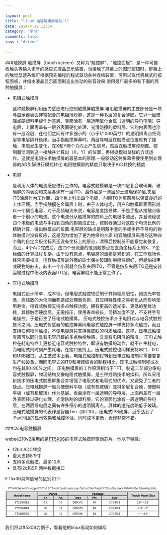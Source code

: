 ```yaml
---

layout: post
title: "linux 电容触摸屏驱动-1"
date: 2014-4-19 13:34
category: "学习"
comments: false
tags : "driver"

---
```


###触摸屏
触摸屏（touch screen）又称为“触控屏”、“触控面板”，是一种可接收触头等输入讯号的感应式液晶显示装置，当接触了屏幕上的图形按钮时，屏幕上的触觉反馈系统可根据预先编程的程式驱动各种连结装置，可用以取代机械式的按钮面板，并借由液晶显示画面制造出生动的影音效果.使用最广最多的有下面的两种触摸屏：

- 电阻式触摸屏             

	这种触摸屏利用压力感应进行控制触摸屏触摸屏.电阻触摸屏的主要部分是一块与显示器表面非常配合的电阻薄膜屏，这是一种多层的复合薄膜，它以一层玻璃或硬塑料平板作为基层，表面涂有一层透明氧化金属（透明的导电电阻）导电层，上面再盖有一层外表面硬化处理、光滑防擦的塑料层、它的内表面也涂有一层涂层、在他们之间有许多细小的（小于1/1000英寸）的透明隔离点把两层导电层隔开绝缘。当手指触摸屏幕时，两层导电层在触摸点位置就有了接触，电阻发生变化，在X和Y两个方向上产生信号，然后送触摸屏控制器。控制器侦测到这一接触并计算出（X，Y）的位置，再根据模拟鼠标的方式运作。这就是电阻技术触摸屏的最基本的原理.一般驱动这种屏幕需要使用到处理器的AD引脚进行模式转化.电阻触摸屏的精度只取决于A/D转换的精度.
	
- 电容

	是利用人体的电流感应进行工作的。电容式触摸屏是一块四层复合玻璃屏，玻璃屏的内表面和夹层各涂有一层ITO，最外层是一薄层矽土玻璃保护层,夹层ITO涂层作为工作面，四个角上引出四个电极，内层ITO为屏蔽层以保证良好的工作环境。当手指触摸在金属层上时，由于人体电场，用户和触摸屏表面形成以一个耦合电容，对于高频电流来说，电容是直接导体，于是手指从接触点吸走一个很小的电流。这个电流分从触摸屏的四角上的电极中流出，并且流经这四个电极的电流与手指到四角的距离成正比，控制器通过对这四个电流比例的精确计算，得出触摸点的位置.电容屏的缺点是用戴手套的手或手持不导电的物体触摸时没有反应，这是因为增加了更为绝缘的介质.电容触摸屏采用的这种四个角的自定义极坐标系还没有坐标上的原点，漂移后控制器不能察觉和恢复，而且，4个A/D完成后，由四个分流量的值到触摸点在直角坐标系上的X、Y坐标值的计算过程复杂。由于没有原点，电容屏的漂移是累积的，在工作现场也经常需要校准。电容触摸屏最外面的矽土保护玻璃防刮擦性很好，但是怕指甲或硬物的敲击，敲出一个小洞就会伤及夹层ITO，不管是伤及夹层ITO还是安装运输过程中伤及内表面ITO层，电容屏就不能正常工作了。

- 压电式触摸屏

	电阻式设计简单，成本低，但电阻式触控较受制于其物理局限性，如透光率较低，高线数的大侦测面积造成处理器负担，其应用特性使之易老化从而影响使用寿命。电容式触控支持多点触控功能，拥有更高的透光率、更低的整体功耗，其接触面硬度高，无需按压，使用寿命较长，但精准度不足，不支持手写笔操控。于是衍生了压电式触摸屏。
	压电式触控技术介于电阻式与电容式触控技术之间。压电式传感器的触控屏幕同电容式触控屏一样支持多点触控，而且支持任何物体触控，不像电容屏只支持类皮肤的材质触控。这样，压电式触控屏幕可以同时具有电容屏幕的多点触控触感，又具有电阻屏的精准。
	压电式触控在耗电特性上更接近电容式触控特性，即没有触摸的动作，就不产生耗电，而电阻式则时刻产生耗电。在接口支持上，压电式触控也同样支持串口、I2C和USB接口。从工艺成本上看，电阻式触控制程转到压电式触控制程需要变更生产线设备，而同电容式的ITO和掩模结合的制程相比，压电式触控制程成本约在其80-90%之间。
	压电触摸屏的工作原理相当于TFT，制造工艺部分像电容式触摸屏，物理结构又像电阻式触摸屏，是三种成熟技术的揉和。所以采用新技术的压电式触摸屏集合并增强了电阻式和电容式的优点，又避免了二者的缺点。压电触摸屏一般为硬塑料平板（或有机玻璃）底材多层复合膜，硬塑料平板（或有机玻璃）作为基层，表面涂有一层透明的导电层，上面再盖有一层外表面经过硬化处理、光滑防刮的塑料层，它的表面也涂有一层透明的导电层，在两层导电层之间有许多细小的透明隔离点。屏体的透光度略低于玻璃。
	压电式触摸屏的代表作是智器Ten（即T10），压电式IPS硬屏，近乎达到了iPad同级的显示效果和触控体验，同时成本更低，表现非常不错。


###i2c电容触摸屏

webee210v2采用的是[FT5X06](http://www.buydisplay.com/download/ic/FT5206.pdf)的电容式触摸屏驱动芯片。他以下特性:

- 12bit ADC转换
- 最大支持8'9寸
- 支持多点触摸，最多10点
- 具有i2c和SPI两种数据接口

FT5x06具体信号的区别如下:

![ft5x061](/picture/ft5x061.png "ft5x061")

我们将以ft5306为例子，看看他的linux驱动如何编写
